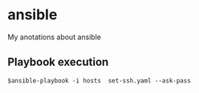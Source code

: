 # ansible
My anotations about ansible


## Playbook execution

`$ansible-playbook -i hosts  set-ssh.yaml --ask-pass`
